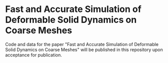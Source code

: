 # Fast and Accurate Simulation of Deformable Solid Dynamics on Coarse Meshes

Code and data for the paper "Fast and Accurate Simulation of Deformable Solid Dynamics on Coarse Meshes" will be published in this repository upon acceptance for publication.
